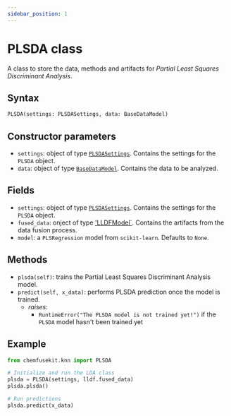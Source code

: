 ```yaml
---
sidebar_position: 1
---
```


# PLSDA class

A class to store the data, methods and artifacts for _Partial Least Squares Discriminant Analysis_.

## Syntax

```python
PLSDA(settings: PLSDASettings, data: BaseDataModel)
```

## Constructor parameters

- `settings`: object of type [`PLSDASettings`](plsdasettings.md). Contains the settings for
  the `PLSDA` object.
- `data`: object of type [`BaseDataModel`](../base/basedatamodel.md). Contains the data to be analyzed.

## Fields

- `settings`: object of type [`PLSDASettings`](./plsdasettings.md). Contains the settings for
  the `PLSDA` object. 
- `fused_data`: onject of type ['LLDFModel`](../lldf/lldfmodel.md). Contains the
  artifacts from the data fusion process.
- `model`: a `PLSRegression` model from `scikit-learn`. Defaults to `None`.

## Methods

- `plsda(self)`: trains the Partial Least Squares Discriminant Analysis model.
- `predict(self, x_data)`: performs PLSDA prediction once the model is trained.
  - *raises*:
    - `RuntimeError("The PLSDA model is not trained yet!")` if the `PLSDA` model hasn't been trained yet

## Example

```python
from chemfusekit.knn import PLSDA

# Initialize and run the LDA class
plsda = PLSDA(settings, lldf.fused_data)
plsda.plsda()

# Run predictions
plsda.predict(x_data)
```